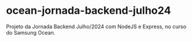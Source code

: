 # ocean-jornada-backend-julho24
Projeto da Jornada Backend Julho/2024 com NodeJS e Express, no curso do Samsung Ocean.
